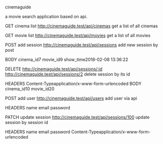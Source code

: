 cinemaguide

a movie search application based on api.


GET cinema list
http://cinemaguide.test/api/cinemas
get a list of all cinemas

GET movie list
http://cinemaguide.test/api/movies
get a list of all movies

POST add session
http://cinemaguide.test/api/sessions
add new session by post

BODY
cinema_id7
movie_id9
show_time2018-02-08 13:36:22

DELETE http://cinemaguide.test/api/sessions/:id
http://cinemaguide.test/api/sessions/2
delete session by its id

HEADERS
Content-Typeapplication/x-www-form-urlencoded
BODY
cinema_id10
movie_id20

POST add user
http://cinemaguide.test/api/users
add user via api

HEADERS
name
email
password

PATCH update session
http://cinemaguide.test/api/sessions/100
update session by session id

HEADERS
name
email
password
Content-Typeapplication/x-www-form-urlencoded
